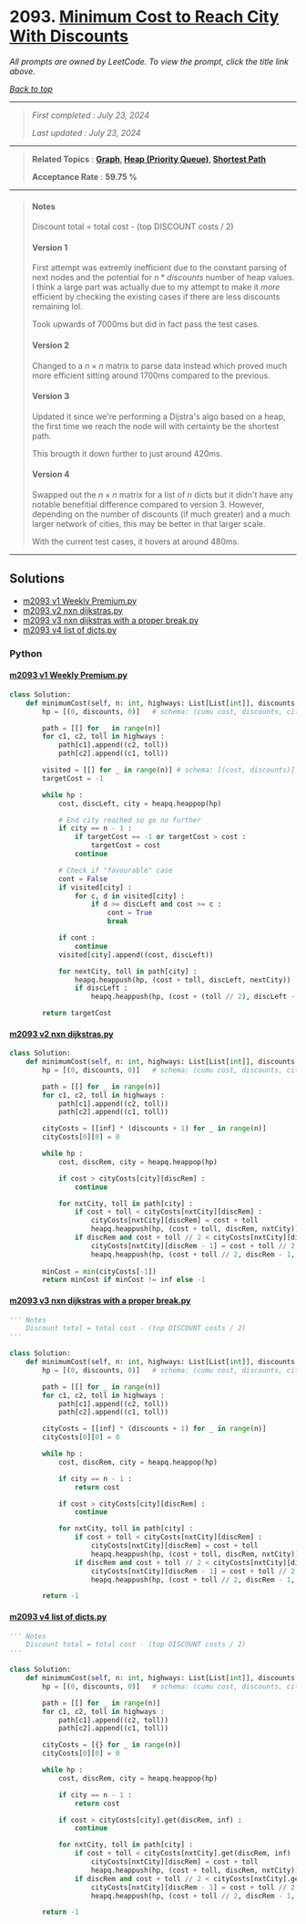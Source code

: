 # 2093. [Minimum Cost to Reach City With Discounts](<https://leetcode.com/problems/minimum-cost-to-reach-city-with-discounts>)

*All prompts are owned by LeetCode. To view the prompt, click the title link above.*

*[Back to top](<../README.md>)*

------

> *First completed : July 23, 2024*
>
> *Last updated : July 23, 2024*

------

> **Related Topics** : **[Graph](<by_topic/Graph.md>), [Heap (Priority Queue)](<by_topic/Heap (Priority Queue).md>), [Shortest Path](<by_topic/Shortest Path.md>)**
>
> **Acceptance Rate** : **59.75 %**

------

> #### Notes
> Discount total = total cost - (top DISCOUNT costs / 2)
> 
> #### Version 1
> First attempt was extremly inefficient due to the constant 
> parsing of next nodes and the potential for $n*discounts$ number of 
> heap values. I think a large part was actually due to my attempt to 
> make it *more* efficient by checking the existing cases if there are 
> less discounts remaining lol.
> 
> Took upwards of 7000ms but did in fact pass the test cases.
> 
> 
> 
> #### Version 2
> Changed to a $n\times n$ matrix to parse data instead which proved 
> much more efficient sitting around 1700ms compared to the previous.
> 
> 
> #### Version 3
> Updated it since we're performing a Dijstra's algo based on a heap, 
> the first time we reach the node will with certainty be the shortest path.
> 
> This brougth it down further to just around 420ms.
> 
> 
> #### Version 4
> Swapped out the $n\times n$ matrix for a list of $n$ dicts but it didn't have any 
> notable benefitial difference compared to version 3. However, depending on the number 
> of discounts (if much greater) and a much larger network of cities, this may be better 
> in that larger scale.
> 
> With the current test cases, it hovers at around 480ms.

------

## Solutions

- [m2093 v1 Weekly Premium.py](<../my-submissions/m2093 v1 Weekly Premium.py>)
- [m2093 v2 nxn dijkstras.py](<../my-submissions/m2093 v2 nxn dijkstras.py>)
- [m2093 v3 nxn dijkstras with a proper break.py](<../my-submissions/m2093 v3 nxn dijkstras with a proper break.py>)
- [m2093 v4 list of dicts.py](<../my-submissions/m2093 v4 list of dicts.py>)
### Python
#### [m2093 v1 Weekly Premium.py](<../my-submissions/m2093 v1 Weekly Premium.py>)
```Python
class Solution:
    def minimumCost(self, n: int, highways: List[List[int]], discounts: int) -> int:
        hp = [(0, discounts, 0)]   # schema: (cumu cost, discounts, city)

        path = [[] for _ in range(n)]
        for c1, c2, toll in highways :
            path[c1].append((c2, toll))
            path[c2].append((c1, toll))

        visited = [[] for _ in range(n)] # schema: [(cost, discounts)]
        targetCost = -1

        while hp :
            cost, discLeft, city = heapq.heappop(hp)

            # End city reached so go no further
            if city == n - 1 :
                if targetCost == -1 or targetCost > cost :
                    targetCost = cost
                continue

            # Check if "favourable" case
            cont = False
            if visited[city] :
                for c, d in visited[city] :
                    if d >= discLeft and cost >= c :
                        cont = True
                        break

            if cont :
                continue
            visited[city].append((cost, discLeft))

            for nextCity, toll in path[city] :
                heapq.heappush(hp, (cost + toll, discLeft, nextCity))
                if discLeft :
                    heapq.heappush(hp, (cost + (toll // 2), discLeft - 1, nextCity))

        return targetCost
```

#### [m2093 v2 nxn dijkstras.py](<../my-submissions/m2093 v2 nxn dijkstras.py>)
```Python
class Solution:
    def minimumCost(self, n: int, highways: List[List[int]], discounts: int) -> int:
        hp = [(0, discounts, 0)]   # schema: (cumu cost, discounts, city)

        path = [[] for _ in range(n)]
        for c1, c2, toll in highways :
            path[c1].append((c2, toll))
            path[c2].append((c1, toll))

        cityCosts = [[inf] * (discounts + 1) for _ in range(n)]
        cityCosts[0][0] = 0

        while hp :
            cost, discRem, city = heapq.heappop(hp)

            if cost > cityCosts[city][discRem] :
                continue

            for nxtCity, toll in path[city] :
                if cost + toll < cityCosts[nxtCity][discRem] :
                    cityCosts[nxtCity][discRem] = cost + toll
                    heapq.heappush(hp, (cost + toll, discRem, nxtCity))
                if discRem and cost + toll // 2 < cityCosts[nxtCity][discRem - 1] :
                    cityCosts[nxtCity][discRem - 1] = cost + toll // 2
                    heapq.heappush(hp, (cost + toll // 2, discRem - 1, nxtCity))
        
        minCost = min(cityCosts[-1])
        return minCost if minCost != inf else -1
```

#### [m2093 v3 nxn dijkstras with a proper break.py](<../my-submissions/m2093 v3 nxn dijkstras with a proper break.py>)
```Python
''' Notes
    Discount total = total cost - (top DISCOUNT costs / 2)
'''

class Solution:
    def minimumCost(self, n: int, highways: List[List[int]], discounts: int) -> int:
        hp = [(0, discounts, 0)]   # schema: (cumu cost, discounts, city)

        path = [[] for _ in range(n)]
        for c1, c2, toll in highways :
            path[c1].append((c2, toll))
            path[c2].append((c1, toll))

        cityCosts = [[inf] * (discounts + 1) for _ in range(n)]
        cityCosts[0][0] = 0

        while hp :
            cost, discRem, city = heapq.heappop(hp)

            if city == n - 1 :
                return cost

            if cost > cityCosts[city][discRem] :
                continue

            for nxtCity, toll in path[city] :
                if cost + toll < cityCosts[nxtCity][discRem] :
                    cityCosts[nxtCity][discRem] = cost + toll
                    heapq.heappush(hp, (cost + toll, discRem, nxtCity))
                if discRem and cost + toll // 2 < cityCosts[nxtCity][discRem - 1] :
                    cityCosts[nxtCity][discRem - 1] = cost + toll // 2
                    heapq.heappush(hp, (cost + toll // 2, discRem - 1, nxtCity))

        return -1
```

#### [m2093 v4 list of dicts.py](<../my-submissions/m2093 v4 list of dicts.py>)
```Python
''' Notes
    Discount total = total cost - (top DISCOUNT costs / 2)
'''

class Solution:
    def minimumCost(self, n: int, highways: List[List[int]], discounts: int) -> int:
        hp = [(0, discounts, 0)]   # schema: (cumu cost, discounts, city)

        path = [[] for _ in range(n)]
        for c1, c2, toll in highways :
            path[c1].append((c2, toll))
            path[c2].append((c1, toll))

        cityCosts = [{} for _ in range(n)]
        cityCosts[0][0] = 0

        while hp :
            cost, discRem, city = heapq.heappop(hp)

            if city == n - 1 :
                return cost

            if cost > cityCosts[city].get(discRem, inf) :
                continue

            for nxtCity, toll in path[city] :
                if cost + toll < cityCosts[nxtCity].get(discRem, inf) :
                    cityCosts[nxtCity][discRem] = cost + toll
                    heapq.heappush(hp, (cost + toll, discRem, nxtCity))
                if discRem and cost + toll // 2 < cityCosts[nxtCity].get(discRem - 1, inf) :
                    cityCosts[nxtCity][discRem - 1] = cost + toll // 2
                    heapq.heappush(hp, (cost + toll // 2, discRem - 1, nxtCity))

        return -1
```

